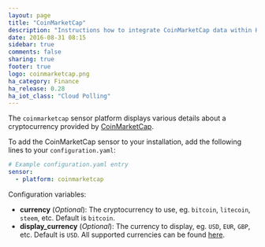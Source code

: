```yaml
---
layout: page
title: "CoinMarketCap"
description: "Instructions how to integrate CoinMarketCap data within Home Assistant."
date: 2016-08-31 08:15
sidebar: true
comments: false
sharing: true
footer: true
logo: coinmarketcap.png
ha_category: Finance
ha_release: 0.28
ha_iot_class: "Cloud Polling"
---
```



The `coinmarketcap` sensor platform displays various details about a cryptocurrency provided by [CoinMarketCap](http://coinmarketcap.com/).

To add the CoinMarketCap sensor to your installation, add the following lines to your `configuration.yaml`:

```yaml
# Example configuration.yaml entry
sensor:
  - platform: coinmarketcap
```

Configuration variables:

- **currency** (*Optional*): The cryptocurrency to use, eg. `bitcoin`, `litecoin`, `steem`, etc. Default is `bitcoin`.
- **display_currency** (*Optional*): The currency to display, eg. `USD`, `EUR`, `GBP`, etc. Default is `USD`. All supported currencies can be found [here](https://coinmarketcap.com/api/).
